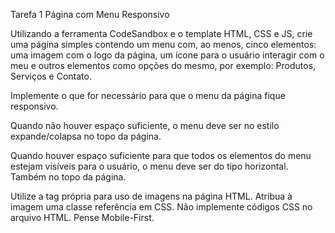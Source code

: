 Tarefa 1 Página com Menu Responsivo

Utilizando a ferramenta CodeSandbox e o template HTML, CSS e JS, crie uma página simples contendo um menu com, ao menos, cinco elementos: uma imagem com o logo da página, um ícone para o usuário interagir com o meu e outros elementos como opções do mesmo, por exemplo: Produtos, Serviços e Contato. 

Implemente o que for necessário para que o menu da página fique responsivo. 

Quando não houver espaço suficiente, o menu deve ser no estilo expande/colapsa no topo da página.

Quando houver espaço suficiente para que todos os elementos do menu estejam visíveis para o usuário, o menu deve ser do tipo horizontal. Também no topo da página.

Utilize a tag própria para uso de imagens na página HTML.
Atribua à imagem uma classe referência em CSS.
Não implemente códigos CSS no arquivo HTML.
Pense Mobile-First.